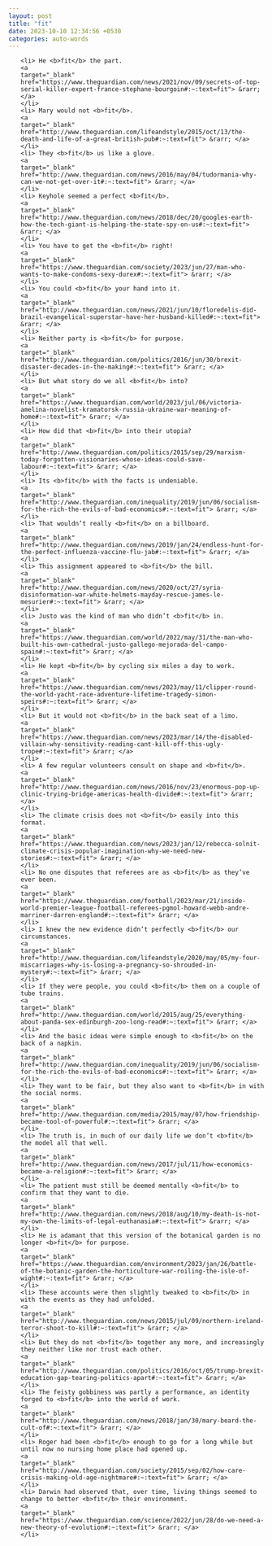 ```yaml
---
layout: post
title: "fit"
date: 2023-10-10 12:34:56 +0530
categories: auto-words
---
```

<ol>

    <li> He <b>fit</b> the part.
    <a 
    target="_blank" 
    href="https://www.theguardian.com/news/2021/nov/09/secrets-of-top-serial-killer-expert-france-stephane-bourgoin#:~:text=fit"> &rarr; </a>
    </li>
    <li> Mary would not <b>fit</b>.
    <a 
    target="_blank" 
    href="http://www.theguardian.com/lifeandstyle/2015/oct/13/the-death-and-life-of-a-great-british-pub#:~:text=fit"> &rarr; </a>
    </li>
    <li> They <b>fit</b> us like a glove.
    <a 
    target="_blank" 
    href="http://www.theguardian.com/news/2016/may/04/tudormania-why-can-we-not-get-over-it#:~:text=fit"> &rarr; </a>
    </li>
    <li> Keyhole seemed a perfect <b>fit</b>.
    <a 
    target="_blank" 
    href="http://www.theguardian.com/news/2018/dec/20/googles-earth-how-the-tech-giant-is-helping-the-state-spy-on-us#:~:text=fit"> &rarr; </a>
    </li>
    <li> You have to get the <b>fit</b> right!
    <a 
    target="_blank" 
    href="https://www.theguardian.com/society/2023/jun/27/man-who-wants-to-make-condoms-sexy-durex#:~:text=fit"> &rarr; </a>
    </li>
    <li> You could <b>fit</b> your hand into it.
    <a 
    target="_blank" 
    href="http://www.theguardian.com/news/2021/jun/10/floredelis-did-brazil-evangelical-superstar-have-her-husband-killed#:~:text=fit"> &rarr; </a>
    </li>
    <li> Neither party is <b>fit</b> for purpose.
    <a 
    target="_blank" 
    href="http://www.theguardian.com/politics/2016/jun/30/brexit-disaster-decades-in-the-making#:~:text=fit"> &rarr; </a>
    </li>
    <li> But what story do we all <b>fit</b> into?
    <a 
    target="_blank" 
    href="https://www.theguardian.com/world/2023/jul/06/victoria-amelina-novelist-kramatorsk-russia-ukraine-war-meaning-of-home#:~:text=fit"> &rarr; </a>
    </li>
    <li> How did that <b>fit</b> into their utopia?
    <a 
    target="_blank" 
    href="http://www.theguardian.com/politics/2015/sep/29/marxism-today-forgotten-visionaries-whose-ideas-could-save-labour#:~:text=fit"> &rarr; </a>
    </li>
    <li> Its <b>fit</b> with the facts is undeniable.
    <a 
    target="_blank" 
    href="http://www.theguardian.com/inequality/2019/jun/06/socialism-for-the-rich-the-evils-of-bad-economics#:~:text=fit"> &rarr; </a>
    </li>
    <li> That wouldn’t really <b>fit</b> on a billboard.
    <a 
    target="_blank" 
    href="http://www.theguardian.com/news/2019/jan/24/endless-hunt-for-the-perfect-influenza-vaccine-flu-jab#:~:text=fit"> &rarr; </a>
    </li>
    <li> This assignment appeared to <b>fit</b> the bill.
    <a 
    target="_blank" 
    href="http://www.theguardian.com/news/2020/oct/27/syria-disinformation-war-white-helmets-mayday-rescue-james-le-mesurier#:~:text=fit"> &rarr; </a>
    </li>
    <li> Justo was the kind of man who didn’t <b>fit</b> in.
    <a 
    target="_blank" 
    href="https://www.theguardian.com/world/2022/may/31/the-man-who-built-his-own-cathedral-justo-gallego-mejorada-del-campo-spain#:~:text=fit"> &rarr; </a>
    </li>
    <li> He kept <b>fit</b> by cycling six miles a day to work.
    <a 
    target="_blank" 
    href="https://www.theguardian.com/news/2023/may/11/clipper-round-the-world-yacht-race-adventure-lifetime-tragedy-simon-speirs#:~:text=fit"> &rarr; </a>
    </li>
    <li> But it would not <b>fit</b> in the back seat of a limo.
    <a 
    target="_blank" 
    href="https://www.theguardian.com/news/2023/mar/14/the-disabled-villain-why-sensitivity-reading-cant-kill-off-this-ugly-trope#:~:text=fit"> &rarr; </a>
    </li>
    <li> A few regular volunteers consult on shape and <b>fit</b>.
    <a 
    target="_blank" 
    href="http://www.theguardian.com/news/2016/nov/23/enormous-pop-up-clinic-trying-bridge-americas-health-divide#:~:text=fit"> &rarr; </a>
    </li>
    <li> The climate crisis does not <b>fit</b> easily into this format.
    <a 
    target="_blank" 
    href="https://www.theguardian.com/news/2023/jan/12/rebecca-solnit-climate-crisis-popular-imagination-why-we-need-new-stories#:~:text=fit"> &rarr; </a>
    </li>
    <li> No one disputes that referees are as <b>fit</b> as they’ve ever been.
    <a 
    target="_blank" 
    href="https://www.theguardian.com/football/2023/mar/21/inside-world-premier-league-football-referees-pgmol-howard-webb-andre-marriner-darren-england#:~:text=fit"> &rarr; </a>
    </li>
    <li> I knew the new evidence didn’t perfectly <b>fit</b> our circumstances.
    <a 
    target="_blank" 
    href="http://www.theguardian.com/lifeandstyle/2020/may/05/my-four-miscarriages-why-is-losing-a-pregnancy-so-shrouded-in-mystery#:~:text=fit"> &rarr; </a>
    </li>
    <li> If they were people, you could <b>fit</b> them on a couple of tube trains.
    <a 
    target="_blank" 
    href="http://www.theguardian.com/world/2015/aug/25/everything-about-panda-sex-edinburgh-zoo-long-read#:~:text=fit"> &rarr; </a>
    </li>
    <li> And the basic ideas were simple enough to <b>fit</b> on the back of a napkin.
    <a 
    target="_blank" 
    href="http://www.theguardian.com/inequality/2019/jun/06/socialism-for-the-rich-the-evils-of-bad-economics#:~:text=fit"> &rarr; </a>
    </li>
    <li> They want to be fair, but they also want to <b>fit</b> in with the social norms.
    <a 
    target="_blank" 
    href="http://www.theguardian.com/media/2015/may/07/how-friendship-became-tool-of-powerful#:~:text=fit"> &rarr; </a>
    </li>
    <li> The truth is, in much of our daily life we don’t <b>fit</b> the model all that well.
    <a 
    target="_blank" 
    href="http://www.theguardian.com/news/2017/jul/11/how-economics-became-a-religion#:~:text=fit"> &rarr; </a>
    </li>
    <li> The patient must still be deemed mentally <b>fit</b> to confirm that they want to die.
    <a 
    target="_blank" 
    href="http://www.theguardian.com/news/2018/aug/10/my-death-is-not-my-own-the-limits-of-legal-euthanasia#:~:text=fit"> &rarr; </a>
    </li>
    <li> He is adamant that this version of the botanical garden is no longer <b>fit</b> for purpose.
    <a 
    target="_blank" 
    href="https://www.theguardian.com/environment/2023/jan/26/battle-of-the-botanic-garden-the-horticulture-war-roiling-the-isle-of-wight#:~:text=fit"> &rarr; </a>
    </li>
    <li> These accounts were then slightly tweaked to <b>fit</b> in with the events as they had unfolded.
    <a 
    target="_blank" 
    href="http://www.theguardian.com/news/2015/jul/09/northern-ireland-terror-shoot-to-kill#:~:text=fit"> &rarr; </a>
    </li>
    <li> But they do not <b>fit</b> together any more, and increasingly they neither like nor trust each other.
    <a 
    target="_blank" 
    href="http://www.theguardian.com/politics/2016/oct/05/trump-brexit-education-gap-tearing-politics-apart#:~:text=fit"> &rarr; </a>
    </li>
    <li> The feisty gobbiness was partly a performance, an identity forged to <b>fit</b> into the world of work.
    <a 
    target="_blank" 
    href="http://www.theguardian.com/news/2018/jan/30/mary-beard-the-cult-of#:~:text=fit"> &rarr; </a>
    </li>
    <li> Roger had been <b>fit</b> enough to go for a long while but until now no nursing home place had opened up.
    <a 
    target="_blank" 
    href="http://www.theguardian.com/society/2015/sep/02/how-care-crisis-making-old-age-nightmare#:~:text=fit"> &rarr; </a>
    </li>
    <li> Darwin had observed that, over time, living things seemed to change to better <b>fit</b> their environment.
    <a 
    target="_blank" 
    href="https://www.theguardian.com/science/2022/jun/28/do-we-need-a-new-theory-of-evolution#:~:text=fit"> &rarr; </a>
    </li>